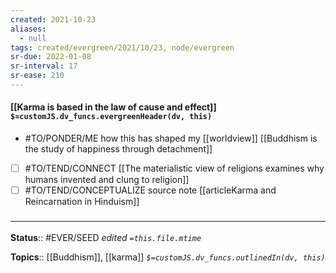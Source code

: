 ```yaml
---
created: 2021-10-23
aliases:
  - null
tags: created/evergreen/2021/10/23, node/evergreen
sr-due: 2022-01-08
sr-interval: 17
sr-ease: 210
---
```


#### [[Karma is based in the law of cause and effect]] `$=customJS.dv_funcs.evergreenHeader(dv, this)`

- #TO/PONDER/ME how this has shaped my [[worldview]] [[Buddhism is the study of happiness through detachment]]
- [ ] #TO/TEND/CONNECT [[The materialistic view of religions examines why humans invented and clung to religion]]
- [ ] #TO/TEND/CONCEPTUALIZE source note [[articleKarma and Reincarnation in Hinduism]]

### <hr class="footnote"/>

**Status**:: #EVER/SEED
*edited `=this.file.mtime`*

**Topics**:: [[Buddhism]], [[karma]]
*`$=customJS.dv_funcs.outlinedIn(dv, this)`*
